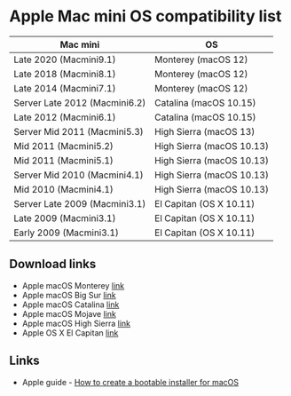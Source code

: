 # Apple Mac mini OS compatibility list

|Mac mini|OS|
|-|-|
| Late 2020 (Macmini9.1) | Monterey (macOS 12) |
| Late 2018 (Macmini8.1) | Monterey (macOS 12) |
| Late 2014 (Macmini7.1) | Monterey (macOS 12) |
| Server Late 2012 (Macmini6.2) | Catalina (macOS 10.15) |
| Late 2012 (Macmini6.1) | Catalina (macOS 10.15) |
| Server Mid 2011 (Macmini5.3) | High Sierra (macOS 13) |
| Mid 2011 (Macmini5.2) | High Sierra (macOS 10.13) |
| Mid 2011 (Macmini5.1) | High Sierra (macOS 10.13) |
| Server Mid 2010 (Macmini4.1) | High Sierra (macOS 10.13) |
| Mid 2010 (Macmini4.1) | High Sierra (macOS 10.13) |
| Server Late 2009 (Macmini3.1) | El Capitan (OS X 10.11) |
| Late 2009 (Macmini3.1) | El Capitan (OS X 10.11) |
| Early 2009 (Macmini3.1) | El Capitan (OS X 10.11) |

## Download links

- Apple macOS Monterey [link](https://apps.apple.com/us/app/macos-monterey/id1576738294?mt=12)
- Apple macOS Big Sur [link](https://apps.apple.com/us/app/macos-big-sur/id1526878132?mt=12)
- Apple macOS Catalina [link](https://apps.apple.com/us/app/macos-catalina/id1466841314?mt=12)
- Apple macOS Mojave [link](https://apps.apple.com/us/app/macos-mojave/id1398502828?mt=12)
- Apple macOS High Sierra [link](https://apps.apple.com/us/app/macos-high-sierra/id1246284741?mt=12)
- Apple OS X El Capitan [link](http://updates-http.cdn-apple.com/2019/cert/061-41424-20191024-218af9ec-cf50-4516-9011-228c78eda3d2/InstallMacOSX.dmg)

## Links

- Apple guide - [How to create a bootable installer for macOS](https://support.apple.com/en-us/HT201372)
